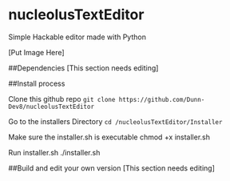 # nucleolusTextEditor
Simple Hackable editor made with Python

[Put Image Here]

##Dependencies
[This section needs editing]

##Install process 

Clone this github repo
`git clone https://github.com/Dunn-Dev8/nucleolusTextEditor`

Go to the installers Directory
`cd /nucleolusTextEditor/Installer`

Make sure the installer.sh is executable
chmod +x installer.sh

Run installer.sh
./installer.sh

##Build and edit your own version
[This section needs editing]

